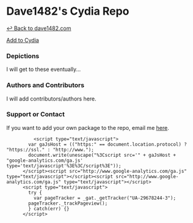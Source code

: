 # Dave1482's Cydia Repo

[&#8617; Back to dave1482.com](http://dave1482.com/)

<a href="cydia://url/https://cydia.saurik.com/api/share#?source=https://beta.dave1482.com/" class="btn btn-github">Add to Cydia</a>
<h3>
<a id="designer-templates" class="anchor" href="#designer-templates" aria-hidden="true"><span class="octicon octicon-link"></span></a>Depictions</h3>

<p>I will get to these eventually...</p>

<h3>
<h3>
<a id="authors-and-contributors" class="anchor" href="#authors-and-contributors" aria-hidden="true"><span class="octicon octicon-link"></span></a>Authors and Contributors</h3>

<p>I will add contributors/authors here.</p>

<h3>
<a id="support-or-contact" class="anchor" href="#support-or-contact" aria-hidden="true"><span class="octicon octicon-link"></span></a>Support or Contact</h3>

<p>If you want to add your own package to the repo, email me <a href="mailto:dave1482@dave1482.com?cc=thedave1482@gmail.com&amp;subject=GitHub%20Cydia%20Repo%20Email">here</a>.</p>
      </section>
    </div>

              <script type="text/javascript">
            var gaJsHost = (("https:" == document.location.protocol) ? "https://ssl." : "http://www.");
            document.write(unescape("%3Cscript src='" + gaJsHost + "google-analytics.com/ga.js' type='text/javascript'%3E%3C/script%3E"));
          </script><script src="http://www.google-analytics.com/ga.js" type="text/javascript"></script><script src="http://www.google-analytics.com/ga.js" type="text/javascript"></script>
          <script type="text/javascript">
            try {
              var pageTracker = _gat._getTracker("UA-29678244-3");
            pageTracker._trackPageview();
            } catch(err) {}
          </script>
</body>
